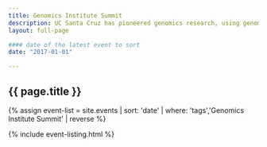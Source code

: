 ```yaml
---
title: Genomics Institute Summit
description: UC Santa Cruz has pioneered genomics research, using genomes to empower the global scientific community to develop breakthroughs in the areas of health and evolutionary biology
layout: full-page

#### date of the latest event to sort
date: "2017-01-01"

---
```

<section id="main-content">
<div class="grid-container large">
<section class="heading">
<h2 class="underline">{{ page.title }}</h2>
</section>

<div class="events-card-list fade-out-siblings">
{% assign event-list = site.events | sort: 'date' | where: 'tags','Genomics Institute Summit' | reverse %}

{% include event-listing.html %}
